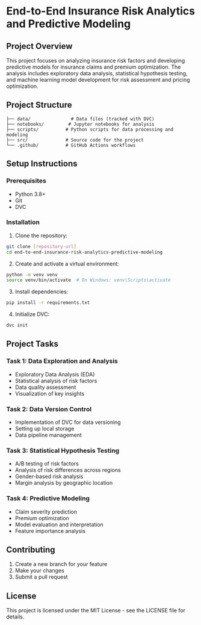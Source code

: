 # End-to-End Insurance Risk Analytics and Predictive Modeling

## Project Overview
This project focuses on analyzing insurance risk factors and developing predictive models for insurance claims and premium optimization. The analysis includes exploratory data analysis, statistical hypothesis testing, and machine learning model development for risk assessment and pricing optimization.

## Project Structure
```
├── data/               # Data files (tracked with DVC)
├── notebooks/         # Jupyter notebooks for analysis
├── scripts/          # Python scripts for data processing and modeling
├── src/              # Source code for the project
└── .github/          # GitHub Actions workflows
```

## Setup Instructions

### Prerequisites
- Python 3.8+
- Git
- DVC

### Installation
1. Clone the repository:
```bash
git clone [repository-url]
cd end-to-end-insurance-risk-analytics-predictive-modeling
```

2. Create and activate a virtual environment:
```bash
python -m venv venv
source venv/bin/activate  # On Windows: venv\Scripts\activate
```

3. Install dependencies:
```bash
pip install -r requirements.txt
```

4. Initialize DVC:
```bash
dvc init
```

## Project Tasks

### Task 1: Data Exploration and Analysis
- Exploratory Data Analysis (EDA)
- Statistical analysis of risk factors
- Data quality assessment
- Visualization of key insights

### Task 2: Data Version Control
- Implementation of DVC for data versioning
- Setting up local storage
- Data pipeline management

### Task 3: Statistical Hypothesis Testing
- A/B testing of risk factors
- Analysis of risk differences across regions
- Gender-based risk analysis
- Margin analysis by geographic location

### Task 4: Predictive Modeling
- Claim severity prediction
- Premium optimization
- Model evaluation and interpretation
- Feature importance analysis

## Contributing
1. Create a new branch for your feature
2. Make your changes
3. Submit a pull request

## License
This project is licensed under the MIT License - see the LICENSE file for details.

